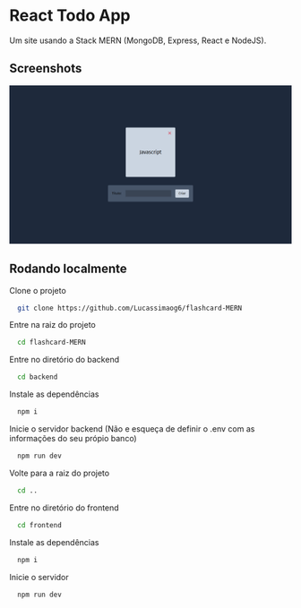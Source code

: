# React Todo App

Um site usando a Stack MERN (MongoDB, Express, React e NodeJS).

## Screenshots

![Todo Screenshot](Example.png)

## Rodando localmente

Clone o projeto

```bash
  git clone https://github.com/Lucassimaog6/flashcard-MERN
```

Entre na raiz do projeto

```bash
  cd flashcard-MERN
```

Entre no diretório do backend

```bash
  cd backend
```

Instale as dependências

```bash
  npm i
```

Inicie o servidor backend (Não e esqueça de definir o .env com as informações do seu própio banco)

```bash
  npm run dev
```

Volte para a raiz do projeto

```bash
  cd ..
```

Entre no diretório do frontend

```bash
  cd frontend
```

Instale as dependências

```bash
  npm i
```

Inicie o servidor

```bash
  npm run dev
```
